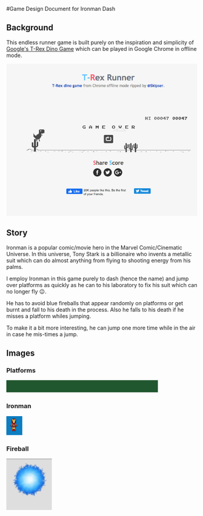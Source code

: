#Game Design Document for Ironman Dash

## Background
This endless runner game is built purely on the inspiration and simplicity of [Google's T-Rex Dino Game](http://www.trex-game.skipser.com/) which can be played in Google Chrome in offline mode.

![](./src/assets/screenshots/trex-runner.png)


## Story
Ironman is a popular comic/movie hero in the Marvel Comic/Cinematic Universe. In this universe, Tony Stark is a billionaire who invents a metallic suit which can do almost anything from flying to shooting energy from his palms.

I employ Ironman in this game purely to dash (hence the name) and jump over platforms as quickly as he can to his laboratory to fix his suit which can no longer fly :wink:.

He has to avoid blue fireballs that appear randomly on platforms or get burnt and fall to his death in the process. Also he falls to his death if he misses a platform whiles jumping.

To make it a bit more interesting, he can jump one more time while in the air in case he mis-times a jump.

## Images

### Platforms
![](./src/assets/game/platform.png)


### Ironman
![](./src/assets/screenshots/ironman.png)


### Fireball
![](./src/assets/screenshots/fireball.png)

